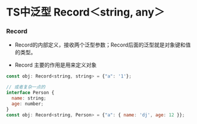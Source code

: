 # TS中泛型 Record＜string, any＞

### Record

- Record的内部定义，接收两个泛型参数；Record后面的泛型就是对象键和值的类型。

- Record 主要的作用是用来定义对象

```js
const obj: Record<string, string> = {"a": '1'};

// 或者复杂一点的
interface Person {
  name: string;
  age: number;
}
const obj: Record<string, Person> = {"a": { name: 'dj', age: 12 }};
```